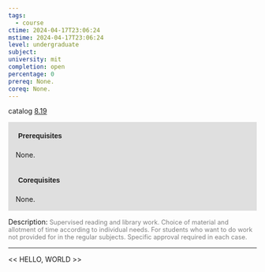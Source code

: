 ```yaml
---
tags:
  - course
ctime: 2024-04-17T23:06:24
mstime: 2024-04-17T23:06:24
level: undergraduate
subject: 
university: mit
completion: open
percentage: 0
prereq: None.
coreq: None.
---
```


catalog [8.19](http://student.mit.edu/catalog/m8a.html#8.19)

<span style="display: block; padding: 15px; background-color: rgb(100, 100, 100, 0.2);"><font id="m_prereq3701_0" style="display: block; font-family: Arial, sans-serif; font-weight: bold; padding: 5px">Prerequisites</font><br><span id="prereq3701_0">None.</span></span>
<span style="display: block; padding: 15px; background-color: rgb(100, 100, 100, 0.2);"><font id="m_coreq3701_0" style="display: block; font-family: Arial, sans-serif; font-weight: bold; padding: 5px">Corequisites</font><br><span id="coreq3701_0">None.</span></span>

<font style="">Description:</font>
<font style="color: grey; font-size: 0.8rem;">Supervised reading and library work. Choice of material and allotment of time according to individual needs. For students who want to do work not provided for in the regular subjects. Specific approval required in each case.</font>



---

<< HELLO, WORLD >>
